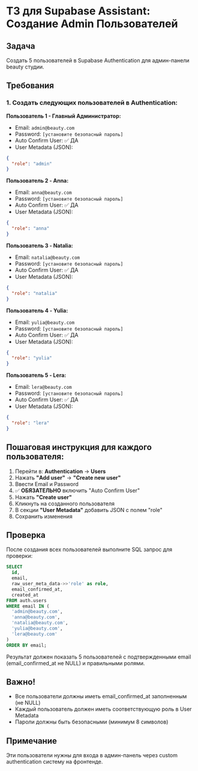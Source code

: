 # ТЗ для Supabase Assistant: Создание Admin Пользователей

## Задача
Создать 5 пользователей в Supabase Authentication для админ-панели beauty студии.

## Требования

### 1. Создать следующих пользователей в Authentication:

**Пользователь 1 - Главный Администратор:**
- Email: `admin@beauty.com`
- Password: `[установите безопасный пароль]`
- Auto Confirm User: ✅ ДА
- User Metadata (JSON):
```json
{
  "role": "admin"
}
```

**Пользователь 2 - Anna:**
- Email: `anna@beauty.com`
- Password: `[установите безопасный пароль]`
- Auto Confirm User: ✅ ДА
- User Metadata (JSON):
```json
{
  "role": "anna"
}
```

**Пользователь 3 - Natalia:**
- Email: `natalia@beauty.com`
- Password: `[установите безопасный пароль]`
- Auto Confirm User: ✅ ДА
- User Metadata (JSON):
```json
{
  "role": "natalia"
}
```

**Пользователь 4 - Yulia:**
- Email: `yulia@beauty.com`
- Password: `[установите безопасный пароль]`
- Auto Confirm User: ✅ ДА
- User Metadata (JSON):
```json
{
  "role": "yulia"
}
```

**Пользователь 5 - Lera:**
- Email: `lera@beauty.com`
- Password: `[установите безопасный пароль]`
- Auto Confirm User: ✅ ДА
- User Metadata (JSON):
```json
{
  "role": "lera"
}
```

## Пошаговая инструкция для каждого пользователя:

1. Перейти в: **Authentication** → **Users**
2. Нажать **"Add user"** → **"Create new user"**
3. Ввести Email и Password
4. ✅ **ОБЯЗАТЕЛЬНО** включить "Auto Confirm User"
5. Нажать **"Create user"**
6. Кликнуть на созданного пользователя
7. В секции **"User Metadata"** добавить JSON с полем "role"
8. Сохранить изменения

## Проверка
После создания всех пользователей выполните SQL запрос для проверки:

```sql
SELECT 
  id, 
  email, 
  raw_user_meta_data->>'role' as role,
  email_confirmed_at,
  created_at
FROM auth.users
WHERE email IN (
  'admin@beauty.com',
  'anna@beauty.com', 
  'natalia@beauty.com',
  'yulia@beauty.com',
  'lera@beauty.com'
)
ORDER BY email;
```

Результат должен показать 5 пользователей с подтвержденными email (email_confirmed_at не NULL) и правильными ролями.

## Важно!
- Все пользователи должны иметь email_confirmed_at заполненным (не NULL)
- Каждый пользователь должен иметь соответствующую роль в User Metadata
- Пароли должны быть безопасными (минимум 8 символов)

## Примечание
Эти пользователи нужны для входа в админ-панель через custom authentication систему на фронтенде.
